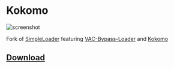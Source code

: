 # Kokomo

![screenshot](https://raw.githubusercontent.com/doonayy/fortheboys/main/miscs/loader.png?token=AMGBK7FPKL6U4GSJ2E4MQRS7ZZSUS)

Fork of [SimpleLoader](https://github.com/WilsonPublic/SimpleLoader) featuring [VAC-Bypass-Loader](https://github.com/danielkrupinski/VAC-Bypass-Loader) and [Kokomo](https://github.com/Naird-MR/Kokomo/blob/main/miscs/Kokomo.dll)

## [Download](https://github.com/Naird-MR/Kokomo/releases/download/8%2F5%2F2021/Kokomo.exe)
